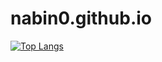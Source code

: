 # nabin0.github.io

[![Top Langs](https://github-readme-stats.vercel.app/api/top-langs/?username=nabin0&layout=compact)](https://github.com/nabin0/Python)
